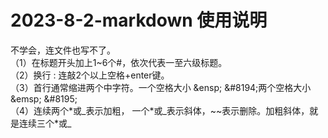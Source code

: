 # 2023-8-2-markdown 使用说明
不学会，连文件也写不了。  
（1）在标题开头加上1~6个#，依次代表一至六级标题。  
（2）换行 : 连敲2个以上空格+enter键。  
（3）首行通常缩进两个中字符。一个空格大小 \&ensp; \&#8194;两个空格大小\&emsp; \&#8195;  
（4）连续两个\*或_表示加粗， 一个\*或_表示斜体，~~表示删除。加粗斜体，就是连续三个*或_  

